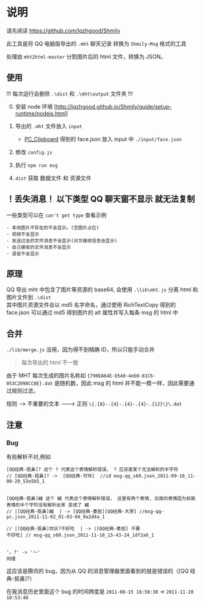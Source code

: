 # 说明

请先阅读 https://github.com/lqzhgood/Shmily

此工具是将 QQ 电脑版导出的 `.mht` 聊天记录 转换为 `Shmily-Msg` 格式的工具

处理由 `mht2html-master` 分割图片后的 html 文件，转换为 JSON。

## 使用

!!! 每次运行会删除 `.\dist` 和 `.\mht\output` 文件夹 !!! <br />

0. 安装 node 环境 [http://lqzhgood.github.io/Shmily/guide/setup-runtime/nodejs.html]
1. 导出的 `.mht` 文件放入 `input`

    - [PC_Clipboard](https://github.com/lqzhgood/Shmily-Get-QQ-PC_Clipboard) 得到的 face.json 放入 input 中 `./input/face.json`

2. 修改 `config.js`
3. 执行 `npm run msg`
4. `dist` 获取 数据文件 和 资源文件

## ！丢失消息！ 以下类型 QQ 聊天窗不显示 就无法复制

一些类型可以在 `can't get type` 查看示例

```
- 本地图片不存在的不会显示。(空图片占位)
- 视频不会显示
- 发送过去的文件消息不会显示(对方接收信息会显示)
- 自己接收的文件消息不会显示
- 语音不会显示

```

## 原理

QQ 导出 mht 中包含了图片等资源的 base64, 会使用 `.\lib\mht.js` 分离 html 和 图片文件到 `.\dist` <br />
其中图片资源文件会以 md5 名字命名，通过使用 RichTextCopy 得到的 face.json 可以通过 md5 得到图片的 alt 属性并写入每条 msg 的 html 中 <br />

## 合并

`./lib/merge.js` 没用，因为得不到精确 ID，所以只能手动合并

> 每次导出的 html 不一致

由于 MHT 每次生成的图片名称如 `{790EA64E-D540-4eb0-81C6-053C2098CC0E}.dat` 是随机数，因此 msg 的 html 并不能一模一样，因此需要通过规则过滤。

规则 --> 不重要的文本 ---> 正则 `\{.{8}-.{4}-.{4}-.{4}-.{12}\}\.dat`

## 注意

### Bug

有些解析不对,例如

```
[QQ经典-抠鼻]? 这个 ? 代表这个表情解析错误， ? 应该是某个无法解析的半字符
// [QQ经典-抠鼻]? ->  [QQ经典-可怜]  //id msg-qq_s60.json_2011-09-16_11-00-20_53e5b5_1


[QQ经典-抠鼻]縅 这个 縅 代表这个表情解析错误， 这里有两个表情, 后面的表情因为前面表情的半个字符没有解析出来 变成了 縅
// |[QQ经典-抠鼻]縅  | -> [QQ经典-委屈][QQ经典-大哭] //msg-qq-pc.json_2011-11-02_01-03-04_0a2d4a_1

// |[QQ经典-抠鼻]坎灰?不好吃  | -> |[QQ经典-委屈] 不要
不好吃| // msg-qq_s60.json_2011-11-18_15-43-24_1df2a6_1


'。?' -> '～'
同理

```

这应该是腾讯的 bug，因为从 QQ 的消息管理器里面看到的就是错误的（[QQ 经典-抠鼻]?）

在我消息历史里面这个 bug 的时间跨度是 `2011-08-15 16:58:38` -> `2011-11-28 10:53:48`
